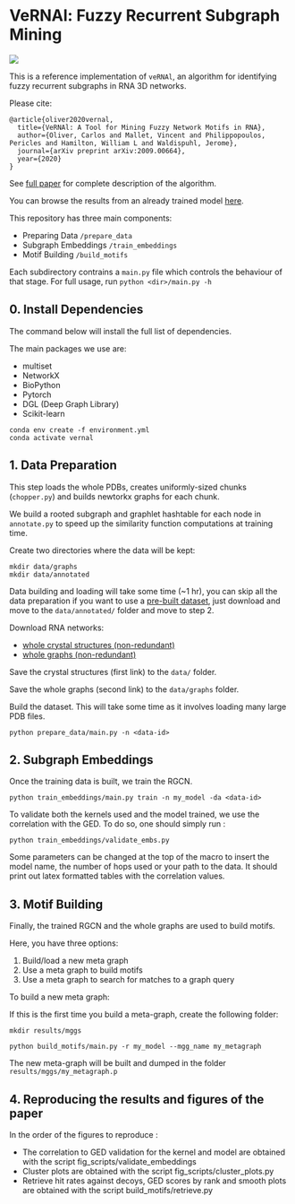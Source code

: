 # VeRNAl: Fuzzy Recurrent Subgraph Mining


![](images/vernal-img.png)

This is a reference implementation of `veRNAl`, an algorithm for identifying fuzzy recurrent subgraphs in RNA 3D networks.

Please cite:

```
@article{oliver2020vernal,
  title={VeRNAl: A Tool for Mining Fuzzy Network Motifs in RNA},
  author={Oliver, Carlos and Mallet, Vincent and Philippopoulos, Pericles and Hamilton, William L and Waldispuhl, Jerome},
  journal={arXiv preprint arXiv:2009.00664},
  year={2020}
}
```

See [full paper](https://arxiv.org/abs/2009.00664) for complete description of the algorithm.

You can browse the results from an already trained model [here](http://vernal.cs.mcgill.ca/).


This repository has three main components:

* Preparing Data `/prepare_data`
* Subgraph Embeddings `/train_embeddings`
* Motif Building `/build_motifs`

Each subdirectory contrains a `main.py` file which controls the behaviour of that stage.
For full usage, run `python <dir>/main.py -h`

## 0. Install Dependencies

The command below will install the full list of dependencies.

The main packages we use are:

* multiset
* NetworkX 
* BioPython
* Pytorch
* DGL (Deep Graph Library)
* Scikit-learn

```
conda env create -f environment.yml
conda activate vernal
```

## 1. Data Preparation

This step loads the whole PDBs, creates uniformly-sized chunks (`chopper.py`) and builds
newtorkx graphs for each chunk.

We build a rooted subgraph and graphlet hashtable for each node in `annotate.py` to
speed up the similarity function computations at training time.

Create two directories where the data will be kept:

```
mkdir data/graphs
mkdir data/annotated
```

Data building and loading will take some time (~1 hr), you can skip all the data preparation if you want to use a [pre-built dataset](https://mega.nz/file/pCJGUIQA#Z6pNGjrk-TCC27aUeWhEcjLjGtlrs46D61PNRT2WeZ0), just download and move to the `data/annotated/` folder and move to step 2.

Download RNA networks:

* [whole crystal structures (non-redundant)](https://mega.nz/file/lLpxjBJA#2H837fqO7VsVnLWpfT0bo4i04lFTeYSul5N_mY8pJW0)
* [whole graphs (non-redundant)](https://mega.nz/file/YWIHEQxQ#qRUCL8X9eV6NtViXgkZI1lOBlCfc_cWokvMgN-XB9B0)

Save the crystal structures (first link) to the `data/` folder.

Save the whole graphs (second link) to the `data/graphs` folder.

Build the dataset. This will take some time as it involves loading many large PDB files.


```
python prepare_data/main.py -n <data-id>
```

## 2. Subgraph Embeddings

Once the training data is built, we train the RGCN.

```
python train_embeddings/main.py train -n my_model -da <data-id>
```

To validate both the kernels used and the model trained, we use the correlation with the GED.
To do so, one should simply run :
```
python train_embeddings/validate_embs.py
```
Some parameters can be changed at the top of the macro to insert the model name,
the number of hops used or your path to the data.
It should print out latex formatted tables with the correlation values.

## 3. Motif Building

Finally, the trained RGCN and the whole graphs are used to build motifs.


Here, you have three options:

1. Build/load a new meta graph
2. Use a meta graph to build motifs
3. Use a meta graph to search for matches to a graph query

To build a new meta graph: 

If this is the first time you build a meta-graph, create the following folder:

```
mkdir results/mggs
```

```
python build_motifs/main.py -r my_model --mgg_name my_metagraph
```

The new meta-graph will be built and dumped in the folder `results/mggs/my_metagraph.p`

## 4. Reproducing the results and figures of the paper

In the order of the figures to reproduce :
- The correlation to GED validation for the kernel and model are obtained with the script fig_scripts/validate_embeddings
- Cluster plots are obtained with the script fig_scripts/cluster_plots.py
- Retrieve hit rates against decoys, GED scores by rank and smooth plots are obtained with the script build_motifs/retrieve.py
